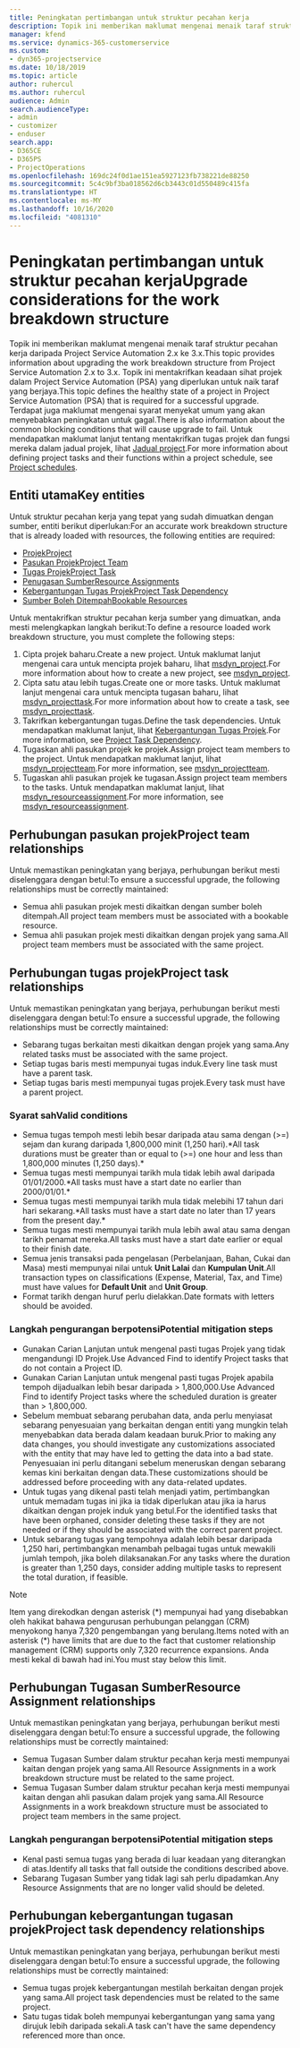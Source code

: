 ```yaml
---
title: Peningkatan pertimbangan untuk struktur pecahan kerja
description: Topik ini memberikan maklumat mengenai menaik taraf struktur pecahan kerja daripada Project Service Automation 2.x ke 3.x.
manager: kfend
ms.service: dynamics-365-customerservice
ms.custom:
- dyn365-projectservice
ms.date: 10/18/2019
ms.topic: article
author: ruhercul
ms.author: ruhercul
audience: Admin
search.audienceType:
- admin
- customizer
- enduser
search.app:
- D365CE
- D365PS
- ProjectOperations
ms.openlocfilehash: 169dc24f0d1ae151ea5927123fb738221de88250
ms.sourcegitcommit: 5c4c9bf3ba018562d6cb3443c01d550489c415fa
ms.translationtype: HT
ms.contentlocale: ms-MY
ms.lasthandoff: 10/16/2020
ms.locfileid: "4081310"
---
```

# <a name="upgrade-considerations-for-the-work-breakdown-structure"></a><span data-ttu-id="af48d-103">Peningkatan pertimbangan untuk struktur pecahan kerja</span><span class="sxs-lookup"><span data-stu-id="af48d-103">Upgrade considerations for the work breakdown structure</span></span>
<span data-ttu-id="af48d-104">Topik ini memberikan maklumat mengenai menaik taraf struktur pecahan kerja daripada Project Service Automation 2.x ke 3.x.</span><span class="sxs-lookup"><span data-stu-id="af48d-104">This topic provides information about upgrading the work breakdown structure from Project Service Automation 2.x to 3.x.</span></span> <span data-ttu-id="af48d-105">Topik ini mentakrifkan keadaan sihat projek dalam Project Service Automation (PSA) yang diperlukan untuk naik taraf yang berjaya.</span><span class="sxs-lookup"><span data-stu-id="af48d-105">This topic defines the healthy state of a project in Project Service Automation (PSA) that is required for a successful upgrade.</span></span> <span data-ttu-id="af48d-106">Terdapat juga maklumat mengenai syarat menyekat umum yang akan menyebabkan peningkatan untuk gagal.</span><span class="sxs-lookup"><span data-stu-id="af48d-106">There is also information about the common blocking conditions that will cause upgrade to fail.</span></span> <span data-ttu-id="af48d-107">Untuk mendapatkan maklumat lanjut tentang mentakrifkan tugas projek dan fungsi mereka dalam jadual projek, lihat [Jadual project](project-creating.md).</span><span class="sxs-lookup"><span data-stu-id="af48d-107">For more information about defining project tasks and their functions within a project schedule, see [Project schedules](project-creating.md).</span></span>

## <a name="key-entities"></a><span data-ttu-id="af48d-108">Entiti utama</span><span class="sxs-lookup"><span data-stu-id="af48d-108">Key entities</span></span>
<span data-ttu-id="af48d-109">Untuk struktur pecahan kerja yang tepat yang sudah dimuatkan dengan sumber, entiti berikut diperlukan:</span><span class="sxs-lookup"><span data-stu-id="af48d-109">For an accurate work breakdown structure that is already loaded with resources, the following entities are required:</span></span>

- [<span data-ttu-id="af48d-110">Projek</span><span class="sxs-lookup"><span data-stu-id="af48d-110">Project</span></span>](https://docs.microsoft.com/dynamics365/customerengagement/on-premises/developer/entities/msdyn_project)
- [<span data-ttu-id="af48d-111">Pasukan Projek</span><span class="sxs-lookup"><span data-stu-id="af48d-111">Project Team</span></span>](https://docs.microsoft.com/dynamics365/customerengagement/on-premises/developer/entities/msdyn_projectteam)
- [<span data-ttu-id="af48d-112">Tugas Projek</span><span class="sxs-lookup"><span data-stu-id="af48d-112">Project Task</span></span>](https://docs.microsoft.com/dynamics365/customerengagement/on-premises/developer/entities/msdyn_projecttask)
- [<span data-ttu-id="af48d-113">Penugasan Sumber</span><span class="sxs-lookup"><span data-stu-id="af48d-113">Resource Assignments</span></span>](https://docs.microsoft.com/dynamics365/customerengagement/on-premises/developer/entities/msdyn_resourceassignment)
- [<span data-ttu-id="af48d-114">Kebergantungan Tugas Projek</span><span class="sxs-lookup"><span data-stu-id="af48d-114">Project Task Dependency</span></span>](https://docs.microsoft.com/dynamics365/customerengagement/on-premises/developer/entities/msdyn_projecttaskdependency)
- [<span data-ttu-id="af48d-115">Sumber Boleh Ditempah</span><span class="sxs-lookup"><span data-stu-id="af48d-115">Bookable Resources</span></span>](https://docs.microsoft.com/dynamics365/customerengagement/on-premises/developer/entities/bookableresource)

<span data-ttu-id="af48d-116">Untuk mentakrifkan struktur pecahan kerja sumber yang dimuatkan, anda mesti melengkapkan langkah berikut:</span><span class="sxs-lookup"><span data-stu-id="af48d-116">To define a resource loaded work breakdown structure, you must complete the following steps:</span></span>

1. <span data-ttu-id="af48d-117">Cipta projek baharu.</span><span class="sxs-lookup"><span data-stu-id="af48d-117">Create a new project.</span></span> <span data-ttu-id="af48d-118">Untuk maklumat lanjut mengenai cara untuk mencipta projek baharu, lihat [msdyn_project](https://docs.microsoft.com/dynamics365/customerengagement/on-premises/developer/entities/msdyn_project).</span><span class="sxs-lookup"><span data-stu-id="af48d-118">For more information about how to create a new project, see [msdyn_project](https://docs.microsoft.com/dynamics365/customerengagement/on-premises/developer/entities/msdyn_project).</span></span>
2. <span data-ttu-id="af48d-119">Cipta satu atau lebih tugas.</span><span class="sxs-lookup"><span data-stu-id="af48d-119">Create one or more tasks.</span></span> <span data-ttu-id="af48d-120">Untuk maklumat lanjut mengenai cara untuk mencipta tugasan baharu, lihat [msdyn_projecttask](https://docs.microsoft.com/dynamics365/customerengagement/on-premises/developer/entities/msdyn_projecttask).</span><span class="sxs-lookup"><span data-stu-id="af48d-120">For more information about how to create a task, see [msdyn_projecttask](https://docs.microsoft.com/dynamics365/customerengagement/on-premises/developer/entities/msdyn_projecttask).</span></span>
3. <span data-ttu-id="af48d-121">Takrifkan kebergantungan tugas.</span><span class="sxs-lookup"><span data-stu-id="af48d-121">Define the task dependencies.</span></span> <span data-ttu-id="af48d-122">Untuk mendapatkan maklumat lanjut, lihat [Kebergantungan Tugas Projek](https://docs.microsoft.com/dynamics365/customerengagement/on-premises/developer/entities/msdyn_projecttaskdependency).</span><span class="sxs-lookup"><span data-stu-id="af48d-122">For more information, see [Project Task Dependency](https://docs.microsoft.com/dynamics365/customerengagement/on-premises/developer/entities/msdyn_projecttaskdependency).</span></span>
4. <span data-ttu-id="af48d-123">Tugaskan ahli pasukan projek ke projek.</span><span class="sxs-lookup"><span data-stu-id="af48d-123">Assign project team members to the project.</span></span> <span data-ttu-id="af48d-124">Untuk mendapatkan maklumat lanjut, lihat [msdyn_projectteam](https://docs.microsoft.com/dynamics365/customerengagement/on-premises/developer/entities/msdyn_projectteam).</span><span class="sxs-lookup"><span data-stu-id="af48d-124">For more information, see [msdyn_projectteam](https://docs.microsoft.com/dynamics365/customerengagement/on-premises/developer/entities/msdyn_projectteam).</span></span>
5. <span data-ttu-id="af48d-125">Tugaskan ahli pasukan projek ke tugasan.</span><span class="sxs-lookup"><span data-stu-id="af48d-125">Assign project team members to the tasks.</span></span> <span data-ttu-id="af48d-126">Untuk mendapatkan maklumat lanjut, lihat [msdyn_resourceassignment](https://docs.microsoft.com/dynamics365/customerengagement/on-premises/developer/entities/msdyn_resourceassignment).</span><span class="sxs-lookup"><span data-stu-id="af48d-126">For more information, see [msdyn_resourceassignment](https://docs.microsoft.com/dynamics365/customerengagement/on-premises/developer/entities/msdyn_resourceassignment).</span></span>

## <a name="project-team-relationships"></a><span data-ttu-id="af48d-127">Perhubungan pasukan projek</span><span class="sxs-lookup"><span data-stu-id="af48d-127">Project team relationships</span></span>

<span data-ttu-id="af48d-128">Untuk memastikan peningkatan yang berjaya, perhubungan berikut mesti diselenggara dengan betul:</span><span class="sxs-lookup"><span data-stu-id="af48d-128">To ensure a successful upgrade, the following relationships must be correctly maintained:</span></span>
- <span data-ttu-id="af48d-129">Semua ahli pasukan projek mesti dikaitkan dengan sumber boleh ditempah.</span><span class="sxs-lookup"><span data-stu-id="af48d-129">All project team members must be associated with a bookable resource.</span></span>
- <span data-ttu-id="af48d-130">Semua ahli pasukan projek mesti dikaitkan dengan projek yang sama.</span><span class="sxs-lookup"><span data-stu-id="af48d-130">All project team members must be associated with the same project.</span></span> 

## <a name="project-task-relationships"></a><span data-ttu-id="af48d-131">Perhubungan tugas projek</span><span class="sxs-lookup"><span data-stu-id="af48d-131">Project task relationships</span></span>
<span data-ttu-id="af48d-132">Untuk memastikan peningkatan yang berjaya, perhubungan berikut mesti diselenggara dengan betul:</span><span class="sxs-lookup"><span data-stu-id="af48d-132">To ensure a successful upgrade, the following relationships must be correctly maintained:</span></span>

- <span data-ttu-id="af48d-133">Sebarang tugas berkaitan mesti dikaitkan dengan projek yang sama.</span><span class="sxs-lookup"><span data-stu-id="af48d-133">Any related tasks must be associated with the same project.</span></span>
- <span data-ttu-id="af48d-134">Setiap tugas baris mesti mempunyai tugas induk.</span><span class="sxs-lookup"><span data-stu-id="af48d-134">Every line task must have a parent task.</span></span>
- <span data-ttu-id="af48d-135">Setiap tugas baris mesti mempunyai tugas projek.</span><span class="sxs-lookup"><span data-stu-id="af48d-135">Every task must have a parent project.</span></span>

### <a name="valid-conditions"></a><span data-ttu-id="af48d-136">Syarat sah</span><span class="sxs-lookup"><span data-stu-id="af48d-136">Valid conditions</span></span>

- <span data-ttu-id="af48d-137">Semua tugas tempoh mesti lebih besar daripada atau sama dengan (>=) sejam dan kurang daripada 1,800,000 minit (1,250 hari).\*</span><span class="sxs-lookup"><span data-stu-id="af48d-137">All task durations must be greater than or equal to (>=) one hour and less than 1,800,000 minutes (1,250 days).\*</span></span>
- <span data-ttu-id="af48d-138">Semua tugas mesti mempunyai tarikh mula tidak lebih awal daripada 01/01/2000.\*</span><span class="sxs-lookup"><span data-stu-id="af48d-138">All tasks must have a start date no earlier than 2000/01/01.\*</span></span>
- <span data-ttu-id="af48d-139">Semua tugas mesti mempunyai tarikh mula tidak melebihi 17 tahun dari hari sekarang.\*</span><span class="sxs-lookup"><span data-stu-id="af48d-139">All tasks must have a start date no later than 17 years from the present day.\*</span></span>
- <span data-ttu-id="af48d-140">Semua tugas mesti mempunyai tarikh mula lebih awal atau sama dengan tarikh penamat mereka.</span><span class="sxs-lookup"><span data-stu-id="af48d-140">All tasks must have a start date earlier or equal to their finish date.</span></span>
- <span data-ttu-id="af48d-141">Semua jenis transaksi pada pengelasan (Perbelanjaan, Bahan, Cukai dan Masa) mesti mempunyai nilai untuk **Unit Lalai** dan **Kumpulan Unit**.</span><span class="sxs-lookup"><span data-stu-id="af48d-141">All transaction types on classifications (Expense, Material, Tax, and Time) must have values for **Default Unit** and **Unit Group**.</span></span>
- <span data-ttu-id="af48d-142">Format tarikh dengan huruf perlu dielakkan.</span><span class="sxs-lookup"><span data-stu-id="af48d-142">Date formats with letters should be avoided.</span></span>

### <a name="potential-mitigation-steps"></a><span data-ttu-id="af48d-143">Langkah pengurangan berpotensi</span><span class="sxs-lookup"><span data-stu-id="af48d-143">Potential mitigation steps</span></span>
- <span data-ttu-id="af48d-144">Gunakan Carian Lanjutan untuk mengenal pasti tugas Projek yang tidak mengandungi ID Projek.</span><span class="sxs-lookup"><span data-stu-id="af48d-144">Use Advanced Find to identify Project tasks that do not contain a Project ID.</span></span>
- <span data-ttu-id="af48d-145">Gunakan Carian Lanjutan untuk mengenal pasti tugas Projek apabila tempoh dijadualkan lebih besar daripada > 1,800,000.</span><span class="sxs-lookup"><span data-stu-id="af48d-145">Use Advanced Find to identify Project tasks where the scheduled duration is greater than > 1,800,000.</span></span>
- <span data-ttu-id="af48d-146">Sebelum membuat sebarang perubahan data, anda perlu menyiasat sebarang penyesuaian yang berkaitan dengan entiti yang mungkin telah menyebabkan data berada dalam keadaan buruk.</span><span class="sxs-lookup"><span data-stu-id="af48d-146">Prior to making any data changes, you should investigate any customizations associated with the entity that may have led to getting the data into a bad state.</span></span> <span data-ttu-id="af48d-147">Penyesuaian ini perlu ditangani sebelum meneruskan dengan sebarang kemas kini berkaitan dengan data.</span><span class="sxs-lookup"><span data-stu-id="af48d-147">These customizations should be addressed before proceeding with any data-related updates.</span></span>
- <span data-ttu-id="af48d-148">Untuk tugas yang dikenal pasti telah menjadi yatim, pertimbangkan untuk memadam tugas ini jika ia tidak diperlukan atau jika ia harus dikaitkan dengan projek induk yang betul.</span><span class="sxs-lookup"><span data-stu-id="af48d-148">For the identified tasks that have been orphaned, consider deleting these tasks if they are not needed or if they should be associated with the correct parent project.</span></span>
- <span data-ttu-id="af48d-149">Untuk sebarang tugas yang tempohnya adalah lebih besar daripada 1,250 hari, pertimbangkan menambah pelbagai tugas untuk mewakili jumlah tempoh, jika boleh dilaksanakan.</span><span class="sxs-lookup"><span data-stu-id="af48d-149">For any tasks where the duration is greater than 1,250 days, consider adding multiple tasks to represent the total duration, if feasible.</span></span>

> [!NOTE]
> <span data-ttu-id="af48d-150">Item yang direkodkan dengan asterisk (\*) mempunyai had yang disebabkan oleh hakikat bahawa pengurusan perhubungan pelanggan (CRM) menyokong hanya 7,320 pengembangan yang berulang.</span><span class="sxs-lookup"><span data-stu-id="af48d-150">Items noted with an asterisk (\*) have limits that are due to the fact that customer relationship management (CRM) supports only 7,320 recurrence expansions.</span></span> <span data-ttu-id="af48d-151">Anda mesti kekal di bawah had ini.</span><span class="sxs-lookup"><span data-stu-id="af48d-151">You must stay below this limit.</span></span>

## <a name="resource-assignment-relationships"></a><span data-ttu-id="af48d-152">Perhubungan Tugasan Sumber</span><span class="sxs-lookup"><span data-stu-id="af48d-152">Resource Assignment relationships</span></span>
<span data-ttu-id="af48d-153">Untuk memastikan peningkatan yang berjaya, perhubungan berikut mesti diselenggara dengan betul:</span><span class="sxs-lookup"><span data-stu-id="af48d-153">To ensure a successful upgrade, the following relationships must be correctly maintained:</span></span>

- <span data-ttu-id="af48d-154">Semua Tugasan Sumber dalam struktur pecahan kerja mesti mempunyai kaitan dengan projek yang sama.</span><span class="sxs-lookup"><span data-stu-id="af48d-154">All Resource Assignments in a work breakdown structure must be related to the same project.</span></span>
- <span data-ttu-id="af48d-155">Semua Tugasan Sumber dalam struktur pecahan kerja mesti mempunyai kaitan dengan ahli pasukan dalam projek yang sama.</span><span class="sxs-lookup"><span data-stu-id="af48d-155">All Resource Assignments in a work breakdown structure must be associated to project team members in the same project.</span></span>

### <a name="potential-mitigation-steps"></a><span data-ttu-id="af48d-156">Langkah pengurangan berpotensi</span><span class="sxs-lookup"><span data-stu-id="af48d-156">Potential mitigation steps</span></span>
- <span data-ttu-id="af48d-157">Kenal pasti semua tugas yang berada di luar keadaan yang diterangkan di atas.</span><span class="sxs-lookup"><span data-stu-id="af48d-157">Identify all tasks that fall outside the conditions described above.</span></span>  
- <span data-ttu-id="af48d-158">Sebarang Tugasan Sumber yang tidak lagi sah perlu dipadamkan.</span><span class="sxs-lookup"><span data-stu-id="af48d-158">Any Resource Assignments that are no longer valid should be deleted.</span></span>

## <a name="project-task-dependency-relationships"></a><span data-ttu-id="af48d-159">Perhubungan kebergantungan tugasan projek</span><span class="sxs-lookup"><span data-stu-id="af48d-159">Project task dependency relationships</span></span>
<span data-ttu-id="af48d-160">Untuk memastikan peningkatan yang berjaya, perhubungan berikut mesti diselenggara dengan betul:</span><span class="sxs-lookup"><span data-stu-id="af48d-160">To ensure a successful upgrade, the following relationships must be correctly maintained:</span></span>

- <span data-ttu-id="af48d-161">Semua tugas projek kebergantungan mestilah berkaitan dengan projek yang sama.</span><span class="sxs-lookup"><span data-stu-id="af48d-161">All project task dependencies must be related to the same project.</span></span>
- <span data-ttu-id="af48d-162">Satu tugas tidak boleh mempunyai kebergantungan yang sama yang dirujuk lebih daripada sekali.</span><span class="sxs-lookup"><span data-stu-id="af48d-162">A task can't have the same dependency referenced more than once.</span></span>
